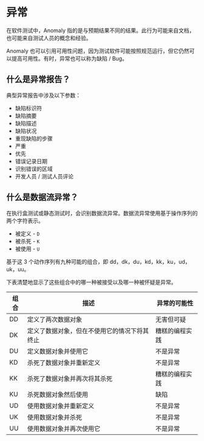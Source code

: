 # 异常

在软件测试中，Anomaly 指的是与预期结果不同的结果。此行为可能来自文档，也可能来自测试人员的概念和经验。

Anomaly 也可以引用可用性问题，因为测试软件可能按照规范运行，但它仍然可以提高可用性。有时，异常也可以称为缺陷 / Bug。

## 什么是异常报告？

典型异常报告中涉及以下参数：

* 缺陷标识符
* 缺陷摘要
* 缺陷描述
* 缺陷状况
* 重现缺陷的步骤
* 严重
* 优先
* 错误记录日期
* 识别错误的区域
* 开发人员 / 测试人员评论

## 什么是数据流异常？

在执行盒测试或静态测试时，会识别数据流异常。数据流异常使用基于操作序列的两个字符表示。

* 被定义 - `D`
* 被杀死 - `K`
* 被使用 - `U`

基于这 3 个动作序列有九种可能的组合，即 dd，dk，du，kd，kk，ku，ud，uk，uu。

下表清楚地显示了这些组合中的哪一种被接受以及哪一种被怀疑是异常。

组合 | 描述 | 异常的可能性
---|----|-------
DD | 定义了两次数据对象 | 无害但可疑
DK | 定义了数据对象，但在不使用它的情况下将其终止 | 糟糕的编程实践
DU | 定义数据对象并使用它 | 不是异常
KD | 杀死了数据对象并重新定义 | 不是异常
KK | 杀死了数据对象并再次将其杀死 | 糟糕的编程实践
KU | 杀死数据对象然后使用 | 缺陷
UD | 使用数据对象并重新定义 | 不是异常
UK | 使用数据对象并杀死 | 不是异常
UU | 使用数据对象并再次使用它 | 不是异常
